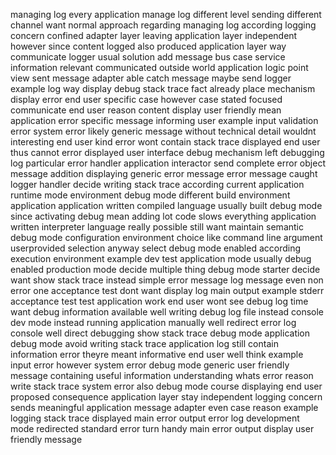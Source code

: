 managing log every application manage log different level sending different channel want normal approach regarding managing log according logging concern confined adapter layer leaving application layer independent however since content logged also produced application layer way communicate logger usual solution add message bus case service information relevant communicated outside world application logic point view sent message adapter able catch message maybe send logger example log way display debug stack trace fact already place mechanism display error end user specific case however case stated focused communicate end user reason content display user friendly mean application error specific message informing user example input validation error system error likely generic message without technical detail wouldnt interesting end user kind error wont contain stack trace displayed end user thus cannot error displayed user interface debug mechanism left debugging log particular error handler application interactor send complete error object message addition displaying generic error message error message caught logger handler decide writing stack trace according current application runtime mode environment debug mode different build environment application application written compiled language usually built debug mode since activating debug mean adding lot code slows everything application written interpreter language really possible still want maintain semantic debug mode configuration environment choice like command line argument userprovided selection anyway select debug mode enabled according execution environment example dev test application mode usually debug enabled production mode decide multiple thing debug mode starter decide want show stack trace instead simple error message log message even non error one acceptance test dont want display log main output example stderr acceptance test test application work end user wont see debug log time want debug information available well writing debug log file instead console dev mode instead running application manually well redirect error log console well direct debugging show stack trace debug mode application debug mode avoid writing stack trace application log still contain information error theyre meant informative end user well think example input error however system error debug mode generic user friendly message containing useful information understanding whats error reason write stack trace system error also debug mode course displaying end user proposed consequence application layer stay independent logging concern sends meaningful application message adapter even case reason example logging stack trace displayed main error output error log development mode redirected standard error turn handy main error output display user friendly message
